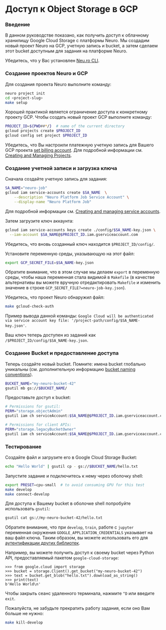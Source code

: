 # Доступ к Object Storage в GCP

### Введение

В данном руководстве показано, как получить доступ к облачному хранилищу Google Cloud Storage с платформы Neuro. Мы создадим новый проект Neuro на GCP, учетную запись и bucket, а затем сделаем этот bucket доступным для задания на платформе Neuro.

Убедитесь, что у Вас установлен [Neu.ro CLI](../references/cli-reference/).

### Создание проектов Neuro и GCP

Для создания проекта Neuro выполните команду:

```bash
neuro project init
cd <project-slug>
make setup
```

Хорошей практикой является ограничение доступа к конкретному проекту GCP. Чтобы создать новый проект GCP выполните команду:

```bash
PROJECT_ID=${PWD##*/}  # name of the current directory
gcloud projects create $PROJECT_ID
gcloud config set project $PROJECT_ID
```

Убедитесь, что Вы настроили платежную учетную запись для Вашего GCP проекта [set billing account](https://cloud.google.com/billing/docs/how-to/modify-project). Для подробной информации см. [Creating and Managing Projects](https://cloud.google.com/resource-manager/docs/creating-managing-projects).

### Создание учетной записи и загрузка ключа

Сначала создайте учетную запись для задания:

```bash
SA_NAME="neuro-job"
gcloud iam service-accounts create $SA_NAME  \
    --description "Neuro Platform Job Service Account" \
    --display-name "Neuro Platform Job"
```

Для подробной информации см. [Creating and managing service accounts](https://cloud.google.com/iam/docs/creating-managing-service-accounts#iam-service-accounts-create-gcloud).

Затем загрузите ключ аккаунта:

```bash
gcloud iam service-accounts keys create ./config/$SA_NAME-key.json \
  --iam-account $SA_NAME@$PROJECT_ID.iam.gserviceaccount.com
```

Убедитесь, что вновь созданный ключ находится `$PROJECT_ID/config/`.

Установите переменную среды, указывающую на этот файл:

```bash
export GCP_SECRET_FILE=$SA_NAME-key.json
```

Обратите внимание, что в этом случае мы делаем `export` в переменную среды,  чтобы наша переменная стала видимой в `Makefile` \(в качестве альтернативы вы можете вручную отредактировать `Makefile` и изменить значение в строке `GCP_SECRET_FILE?=neuro-job-key.json`\).

Убедитесь, что проект Neuro обнаружил файл:

```bash
make gcloud-check-auth
```

Пример вывода данной команды: `Google Cloud will be authenticated via service account key file: '/project-path/config/$SA_NAME-key.json'`.

Ваш ключ теперь доступен из заданий как `/$PROJECT_ID/config/$SA_NAME-key.json`.

### Создание Bucket и предоставление доступа

Теперь создайте новый bucket. Помните: имена bucket глобально уникальны \(см. дополнительную информацию [bucket naming conventions](https://cloud.google.com/storage/docs/naming)\).

```bash
BUCKET_NAME="my-neuro-bucket-42"
gsutil mb gs://$BUCKET_NAME/
```

Предоставьте доступ к bucket:

```bash
# Permissions for gsutil:
PERM="storage.objectAdmin"
gsutil iam ch serviceAccount:$SA_NAME@$PROJECT_ID.iam.gserviceaccount.com:roles/$PERM gs://$BUCKET_NAME

# Permissions for client APIs:
PERM="storage.legacyBucketOwner"
gsutil iam ch serviceAccount:$SA_NAME@$PROJECT_ID.iam.gserviceaccount.com:roles/$PERM gs://$BUCKET_NAME
```

### Тестирование

Создайте файл и загрузите его в Google Cloud Storage Bucket:

```bash
echo "Hello World" | gsutil cp - gs://$BUCKET_NAME/hello.txt
```

Запустите задание и подключитесь к нему через оболочку shell:

```bash
export PRESET=cpu-small  # to avoid consuming GPU for this test
make develop
make connect-develop
```

Для доступа к Вашему bucket в оболочке shell попробуйте использовать `gsutil`:

```bash
gsutil cat gs://my-neuro-bucket-42/hello.txt
```

Обратите внимание, что при `develop`, `train`, работе с `jupyter` переменная окружения `GOOGLE_APPLICATION_CREDENTIALS` указывает на ваш файл ключа. Таким образом, вы можете использовать его для [аутентификации других библиотек](https://cloud.google.com/storage/docs/reference/libraries).

Например, вы можете получить доступ к своему bucket через Python API, предоставляемый пакетом `google-cloud-storage`:

```text
>>> from google.cloud import storage
>>> bucket = storage.Client().get_bucket("my-neuro-bucket-42")
>>> text = bucket.get_blob("hello.txt").download_as_string()
>>> print(text)
b'Hello World\n'
```

Чтобы закрыть сеанс удаленного терминала, нажмите `^D` или введите `exit`.

Пожалуйста, не забудьте прекратить работу задания, если оно Вам больше не нужно:

```bash
make kill-develop
```

